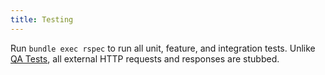 ```yaml
---
title: Testing
---
```


Run `bundle exec rspec` to run all unit, feature, and integration tests.
Unlike [QA Tests](https://www.ledgersync.dev/guides/contribute/qa), all external HTTP requests and
responses are stubbed.
